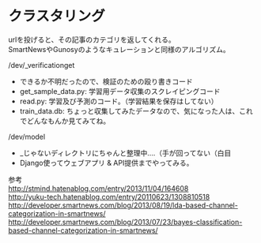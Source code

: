 クラスタリング
=================

urlを投げると、その記事のカテゴリを返してくれる。  
SmartNewsやGunosyのようなキュレーションと同様のアルゴリズム。  

/dev/_verificationget  
- できるか不明だったので、検証のための殴り書きコード
- get_sample_data.py: 学習用データ収集のスクレイピングコード
- read.py: 学習及び予測のコード。（学習結果を保存はしてない）
- train_data.db: ちょっと収集してみたデータなので、気になった人は、これでどんなもんか見てみてね。

/dev/model
- _じゃないディレクトリにちゃんと整理中....（手が回ってない（白目
- Django使ってウェブアプリ & API提供までやってみる。

参考  
http://stmind.hatenablog.com/entry/2013/11/04/164608  
http://yuku-tech.hatenablog.com/entry/20110623/1308810518  
http://developer.smartnews.com/blog/2013/08/19/lda-based-channel-categorization-in-smartnews/  
http://developer.smartnews.com/blog/2013/07/23/bayes-classification-based-channel-categorization-in-smartnews/  
